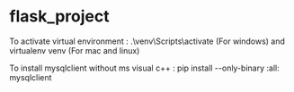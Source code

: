 # flask_project

To activate virtual environment  : .\venv\Scripts\activate (For windows) and virtualenv venv (For mac and linux)

To install mysqlclient without ms visual c++ : pip install --only-binary :all: mysqlclient
